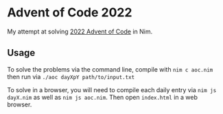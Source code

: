 # Advent of Code 2022

My attempt at solving [2022 Advent of Code](https://adventofcode.com/2022) in Nim.

## Usage

To solve the problems via the command line, compile with `nim c aoc.nim` then run via `./aoc dayXpY path/to/input.txt`

To solve in a browser, you will need to compile each daily entry via `nim js dayX.nim` as well as `nim js aoc.nim`. Then open `index.html` in a web browser.

